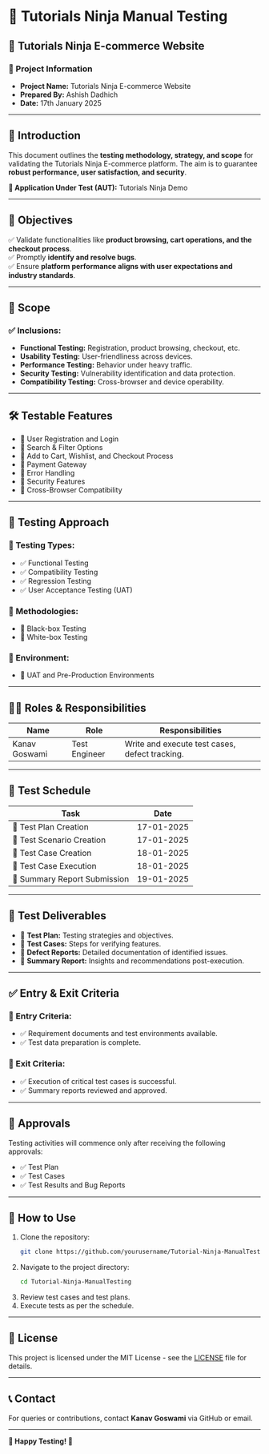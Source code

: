 # 📌 Tutorials Ninja Manual Testing

## 🛒 Tutorials Ninja E-commerce Website

### 📌 Project Information
- **Project Name:** Tutorials Ninja E-commerce Website  
- **Prepared By:** Ashish Dadhich
- **Date:** 17th January 2025  

---

## 📝 Introduction
This document outlines the **testing methodology, strategy, and scope** for validating the Tutorials Ninja E-commerce platform. The aim is to guarantee **robust performance, user satisfaction, and security**.

**🔹 Application Under Test (AUT):** Tutorials Ninja Demo  

---

## 🎯 Objectives
✅ Validate functionalities like **product browsing, cart operations, and the checkout process**.  
✅ Promptly **identify and resolve bugs**.  
✅ Ensure **platform performance aligns with user expectations and industry standards**.  

---

## 📌 Scope
### **✅ Inclusions:**
- **Functional Testing:** Registration, product browsing, checkout, etc.
- **Usability Testing:** User-friendliness across devices.
- **Performance Testing:** Behavior under heavy traffic.
- **Security Testing:** Vulnerability identification and data protection.
- **Compatibility Testing:** Cross-browser and device operability.

---

## 🛠 Testable Features
- 🔹 User Registration and Login
- 🔹 Search & Filter Options
- 🔹 Add to Cart, Wishlist, and Checkout Process
- 🔹 Payment Gateway
- 🔹 Error Handling
- 🔹 Security Features
- 🔹 Cross-Browser Compatibility

---

## 🔬 Testing Approach
### **📌 Testing Types:**
- ✅ Functional Testing
- ✅ Compatibility Testing
- ✅ Regression Testing
- ✅ User Acceptance Testing (UAT)

### **📌 Methodologies:**
- 🔹 Black-box Testing
- 🔹 White-box Testing

### **📌 Environment:**
- 🔹 UAT and Pre-Production Environments

---

## 👨‍💻 Roles & Responsibilities
| Name           | Role         | Responsibilities                          |
|--------------|-------------|-------------------------------------------|
| Kanav Goswami | Test Engineer | Write and execute test cases, defect tracking. |

---

## 📅 Test Schedule
| Task                        | Date          |
|----------------------------|--------------|
| 📌 Test Plan Creation         | 17-01-2025   |
| 📌 Test Scenario Creation     | 17-01-2025   |
| 📌 Test Case Creation        | 18-01-2025   |
| 📌 Test Case Execution       | 18-01-2025   |
| 📌 Summary Report Submission | 19-01-2025   |

---

## 📂 Test Deliverables
- 📝 **Test Plan:** Testing strategies and objectives.
- 📝 **Test Cases:** Steps for verifying features.
- 📝 **Defect Reports:** Detailed documentation of identified issues.
- 📝 **Summary Report:** Insights and recommendations post-execution.

---

## ✅ Entry & Exit Criteria
### **📌 Entry Criteria:**
- ✅ Requirement documents and test environments available.
- ✅ Test data preparation is complete.

### **📌 Exit Criteria:**
- ✅ Execution of critical test cases is successful.
- ✅ Summary reports reviewed and approved.

---

## 🔖 Approvals
Testing activities will commence only after receiving the following approvals:
- ✅ Test Plan
- ✅ Test Cases
- ✅ Test Results and Bug Reports

---

## 🚀 How to Use
1. Clone the repository:
   ```sh
   git clone https://github.com/yourusername/Tutorial-Ninja-ManualTesting.git
   ```
2. Navigate to the project directory:
   ```sh
   cd Tutorial-Ninja-ManualTesting
   ```
3. Review test cases and test plans.
4. Execute tests as per the schedule.

---

## 📌 License
This project is licensed under the MIT License - see the [LICENSE](LICENSE) file for details.

---

## 📞 Contact
For queries or contributions, contact **Kanav Goswami** via GitHub or email.

---

**📢 Happy Testing! 🚀**

